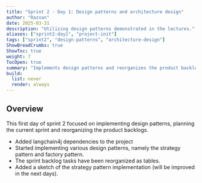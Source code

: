 ```yaml
---
title: "Sprint 2 - Day 1: Design patterns and architecture design"
author: "Razvan"
date: 2025-03-31
description: "Utilizing design patterns demonstrated in the lectures."
aliases: ["sprint2-day1", "project-init"]
tags: ["sprint2", "design-patterns", "architecture-design"]
ShowBreadCrumbs: true
ShowToc: true
weight: 7
TocOpen: true
summary: "Implements design patterns and reorganizes the product backlogs."
build:
  list: never
  render: always
---
```


## Overview

This first day of sprint 2 focused on implementing design patterns, planning the current sprint and
reorganizing the product backlogs.

- Added langchain4j dependencies to the project
- Started implementing various design patterns, namely the strategy pattern and factory pattern.
- The sprint backlog tasks have been reorganized as tables.
- Added a sketch of the strategy pattern implementation (will be improved in the next days).

